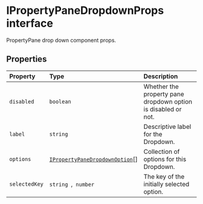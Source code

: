 # IPropertyPaneDropdownProps interface







PropertyPane drop down component props.




## Properties

| Property	   | Type	| Description|
|:-------------|:-------|:-----------|
|`disabled`      | `boolean` | Whether the property pane dropdown option is disabled or not. |
|`label`      | `string` | Descriptive label for the Dropdown. |
|`options`      | [`IPropertyPaneDropdownOption`](../sp-webpart-base/ipropertypanedropdownoption.md)[] | Collection of options for this Dropdown. |
|`selectedKey`      | `string `,` number` | The key of the initially selected option. |






